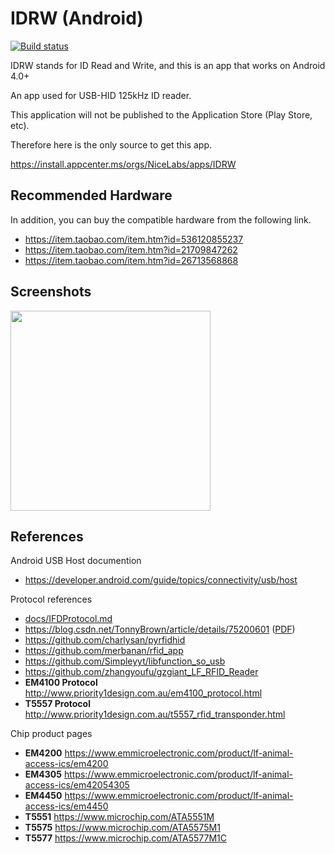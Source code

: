 # IDRW (Android)

[![Build status](https://build.appcenter.ms/v0.1/apps/f8568200-2d7d-4d5e-af66-c116f374c886/branches/master/badge)](https://appcenter.ms)

IDRW stands for ID Read and Write, and this is an app that works on Android 4.0+

An app used for USB-HID 125kHz ID reader.

This application will not be published to the Application Store (Play Store, etc).

Therefore here is the only source to get this app.

<https://install.appcenter.ms/orgs/NiceLabs/apps/IDRW>

## Recommended Hardware

In addition, you can buy the compatible hardware from the following link.

- <https://item.taobao.com/item.htm?id=536120855237>
- <https://item.taobao.com/item.htm?id=21709847262>
- <https://item.taobao.com/item.htm?id=26713568868>

## Screenshots

<img src="https://i.imgur.com/wvn2OM1.png" width="320" />

## References

Android USB Host documention

- <https://developer.android.com/guide/topics/connectivity/usb/host>

Protocol references

- [docs/IFDProtocol.md](docs/IFDProtocol.md)
- <https://blog.csdn.net/TonnyBrown/article/details/75200601> ([PDF](docs/IDCardCopyTutorial.pdf))
- <https://github.com/charlysan/pyrfidhid>
- <https://github.com/merbanan/rfid_app>
- <https://github.com/Simpleyyt/libfunction_so_usb>
- <https://github.com/zhangyoufu/gzgiant_LF_RFID_Reader>
- **EM4100 Protocol** <http://www.priority1design.com.au/em4100_protocol.html>
- **T5557 Protocol** <http://www.priority1design.com.au/t5557_rfid_transponder.html>

Chip product pages

- **EM4200** <https://www.emmicroelectronic.com/product/lf-animal-access-ics/em4200>
- **EM4305** <https://www.emmicroelectronic.com/product/lf-animal-access-ics/em42054305>
- **EM4450** <https://www.emmicroelectronic.com/product/lf-animal-access-ics/em4450>
- **T5551** <https://www.microchip.com/ATA5551M>
- **T5575** <https://www.microchip.com/ATA5575M1>
- **T5577** <https://www.microchip.com/ATA5577M1C>
